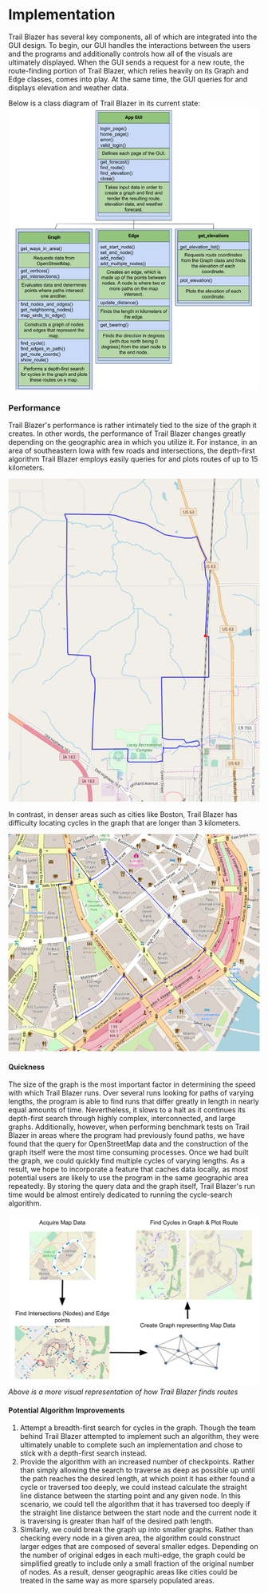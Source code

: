 # Implementation
Trail Blazer has several key components, all of which are integrated into the GUI design. To begin, our GUI handles the interactions between the users and the programs and additionally controls how all of the visuals are ultimately displayed. When the GUI sends a request for a new route, the route-finding portion of Trail Blazer, which relies heavily on its Graph and Edge classes, comes into play. At the same time, the GUI queries for and displays elevation and weather data.

Below is a class diagram of Trail Blazer in its current state:
![alt text](images/SoftDes_Final_UML.svg)

### Performance
Trail Blazer's performance is rather intimately tied to the size of the graph it creates. In other words, the performance of Trail Blazer changes greatly depending on the geographic area in which you utilize it. For instance, in an area of southeastern Iowa with few roads and intersections, the depth-first algorithm Trail Blazer employs easily queries for and plots routes of up to 15 kilometers.

![alt text](images/Iowa14km.png)

In contrast, in denser areas such as cities like Boston, Trail Blazer has difficulty locating cycles in the graph that are longer than 3 kilometers.

![alt text](images/Boston.png)

#### Quickness
The size of the graph is the most important factor in determining the speed with which Trail Blazer runs. Over several runs looking for paths of varying lengths, the program is able to find runs that differ greatly in length in nearly equal amounts of time. Nevertheless, it slows to a halt as it continues its depth-first search through highly complex, interconnected, and large graphs. Additionally, however, when performing benchmark tests on Trail Blazer in areas where the program had previously found paths, we have found that the query for OpenStreetMap data and the construction of the graph itself were the most time consuming processes. Once we had built the graph, we could quickly find multiple cycles of varying lengths. As a result, we hope to incorporate a feature that caches data locally, as most potential users are likely to use the program in the same geographic area repeatedly. By storing the query data and the graph itself, Trail Blazer's run time would be almost entirely dedicated to running the cycle-search algorithm.

![alt text](images/Route_Finding_Visual.svg)
*Above is a more visual representation of how Trail Blazer finds routes*

#### Potential Algorithm Improvements
1. Attempt a breadth-first search for cycles in the graph. Though the team behind Trail Blazer attempted to implement such an algorithm, they were ultimately unable to complete such an implementation and chose to stick with a depth-first search instead.
2. Provide the algorithm with an increased number of checkpoints. Rather than simply allowing the search to traverse as deep as possible up until the path reaches the desired length, at which point it has either found a cycle or traversed too deeply, we could instead calculate the straight line distance between the starting point and any given node. In this scenario, we could tell the algorithm that it has traversed too deeply if the straight line distance between the start node and the current node it is traversing is greater than half of the desired path length.
3. Similarly, we could break the graph up into smaller graphs. Rather than checking every node in a given area, the algorithm could construct larger edges that are composed of several smaller edges. Depending on the number of original edges in each multi-edge, the graph could be simplified greatly to include only a small fraction of the original number of nodes. As a result, denser geographic areas like cities could be treated in the same way as more sparsely populated areas.
